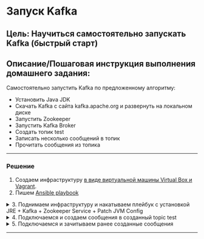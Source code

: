# Запуск Kafka

## Цель: Научиться самостоятельно запускать Kafka (быстрый старт)

## Описание/Пошаговая инструкция выполнения домашнего задания:


Самостоятельно запустить Kafka по предложенному алгоритму:

*    Установить Java JDK
*    Скачать Kafka с сайта kafka.apache.org и развернуть на локальном диске
*    Запустить Zookeeper
*    Запустить Kafka Broker
*    Создать топик test
*    Записать несколько сообщений в топик
*    Прочитать сообщения из топика


---
### Решение



1. Создаем инфраструктуру [в виде виртуальной  машины Virtual Box и Vagrant](./Vagrantfile).
2. Пишем [Ansible playbook](./provisioners/kafka_install.yml) 
<details> 
<summary>3. Поднимаем инфраструктуру и накатываем плейбук с установкой JRE + Kafka + Zookeeper Service + Patch JVM Config</summary>
<pre>
➜  hw1 git:(master) ✗ vagrant up

Bringing machine 'otus_kafka' up with 'virtualbox' provider...
==> otus_kafka: Importing base box 'ubuntu/jammy64'...
==> otus_kafka: Matching MAC address for NAT networking...
==> otus_kafka: Setting the name of the VM: hw1_otus_kafka_1684859617972_30660
==> otus_kafka: Clearing any previously set network interfaces...
==> otus_kafka: Preparing network interfaces based on configuration...
    otus_kafka: Adapter 1: nat
    otus_kafka: Adapter 2: hostonly
==> otus_kafka: Forwarding ports...
    otus_kafka: 22 (guest) => 2222 (host) (adapter 1)
==> otus_kafka: Running 'pre-boot' VM customizations...
==> otus_kafka: Booting VM...
==> otus_kafka: Waiting for machine to boot. This may take a few minutes...
    otus_kafka: SSH address: 127.0.0.1:2222
    otus_kafka: SSH username: vagrant
    otus_kafka: SSH auth method: private key
    otus_kafka: 
    otus_kafka: Vagrant insecure key detected. Vagrant will automatically replace
    otus_kafka: this with a newly generated keypair for better security.
    otus_kafka: 
    otus_kafka: Inserting generated public key within guest...
    otus_kafka: Removing insecure key from the guest if it's present...
    otus_kafka: Key inserted! Disconnecting and reconnecting using new SSH key...
==> otus_kafka: Machine booted and ready!
==> otus_kafka: Checking for guest additions in VM...
    otus_kafka: The guest additions on this VM do not match the installed version of
    otus_kafka: VirtualBox! In most cases this is fine, but in rare cases it can
    otus_kafka: prevent things such as shared folders from working properly. If you see
    otus_kafka: shared folder errors, please make sure the guest additions within the
    otus_kafka: virtual machine match the version of VirtualBox you have installed on
    otus_kafka: your host and reload your VM.
    otus_kafka: 
    otus_kafka: Guest Additions Version: 6.0.0 r127566
    otus_kafka: VirtualBox Version: 7.0
==> otus_kafka: Setting hostname...
==> otus_kafka: Configuring and enabling network interfaces...
==> otus_kafka: Rsyncing folder: /lab/otus_kafka/hw1/ => /vagrant
==> otus_kafka: Running provisioner: ansible_local...
    otus_kafka: Installing Ansible...
    otus_kafka: Running ansible-playbook...

PLAY [Otus kafka install] ******************************************************

TASK [Gathering Facts] *********************************************************
ok: [otus_kafka]

TASK [Include vars] ************************************************************
ok: [otus_kafka]

TASK [Install JRE after apt update] ********************************************
changed: [otus_kafka]

TASK [Create a group] **********************************************************
changed: [otus_kafka]

TASK [Create an user] **********************************************************
changed: [otus_kafka]

TASK [Create a Installation Directory] *****************************************
changed: [otus_kafka]

TASK [Download Kafka and Unzip] ************************************************
[WARNING]: Module remote_tmp /home/kafka/.ansible/tmp did not exist and was
created with a mode of 0700, this may cause issues when running as another
user. To avoid this, create the remote_tmp dir with the correct permissions
manually
changed: [otus_kafka]

TASK [Move all the files to parent Directory] **********************************
changed: [otus_kafka]

TASK [Update the log path] *****************************************************
changed: [otus_kafka]

TASK [Update the Java Heap Size for Kafka] *************************************
changed: [otus_kafka]

TASK [Create a Service file for ZooKeeper with Copy module] ********************
changed: [otus_kafka]

TASK [Create a Service file for Kafka with Copy module] ************************
changed: [otus_kafka]

TASK [Start Services] **********************************************************
changed: [otus_kafka] => (item=zookeeper)
changed: [otus_kafka] => (item=kafka)

TASK [Validating if zookeeper is up and listening on port 2181] ****************
ok: [otus_kafka]

TASK [Validating if Kafka is up and listening on port 9092] ********************
ok: [otus_kafka]

TASK [Create a Topic] **********************************************************
changed: [otus_kafka]

PLAY RECAP *********************************************************************
otus_kafka                 : ok=16   changed=12   unreachable=0    failed=0    skipped=0    rescued=0    ignored=0   
</pre>

</details>

<details> 
<summary>4. Подключаемся и создаем сообщения в созданный topic test</summary>

<pre>
vagrant  ssh    
</pre>

<pre>
Welcome to Ubuntu 22.04 LTS (GNU/Linux 5.15.0-41-generic x86_64)

 * Documentation:  https://help.ubuntu.com
 * Management:     https://landscape.canonical.com
 * Support:        https://ubuntu.com/advantage

  System information as of Tue May 23 16:39:38 UTC 2023

  System load:  0.0986328125      Processes:               112
  Usage of /:   6.4% of 38.70GB   Users logged in:         0
  Memory usage: 34%               IPv4 address for enp0s3: 10.0.2.15
  Swap usage:   0%                IPv4 address for enp0s8: 192.168.56.101


178 updates can be applied immediately.
103 of these updates are standard security updates.
To see these additional updates run: apt list --upgradable


vagrant@kafka-server:~$ cd /opt/kafka/bin/
vagrant@kafka-server:/opt/kafka/bin$  ./kafka-console-producer.sh --topic test --bootstrap-server localhost:9092
>Test on crete topic
>go  
>go 
>Task 1 complite  
>vagrant@kafka-server:/opt/kafka/bin$ 
</pre>

</details> 

<details> 
<summary>5. Подключаемся и зачитываем ранее созданные сообщения</summary>

<pre>
vagrant  ssh    
</pre>

<pre>
Welcome to Ubuntu 22.04 LTS (GNU/Linux 5.15.0-41-generic x86_64)

 * Documentation:  https://help.ubuntu.com
 * Management:     https://landscape.canonical.com
 * Support:        https://ubuntu.com/advantage

  System information as of Tue May 23 16:42:45 UTC 2023

  System load:  0.001953125       Processes:               112
  Usage of /:   6.4% of 38.70GB   Users logged in:         0
  Memory usage: 35%               IPv4 address for enp0s3: 10.0.2.15
  Swap usage:   0%                IPv4 address for enp0s8: 192.168.56.101


178 updates can be applied immediately.
103 of these updates are standard security updates.
To see these additional updates run: apt list --upgradable


Last login: Tue May 23 16:39:49 2023 from 10.0.2.2
vagrant@kafka-server:~$ cd /opt/kafka/bin/
vagrant@kafka-server:/opt/kafka/bin$ ./kafka-console-consumer.sh --topic test --from-beginning --bootstrap-server localhost:9092
Test on crete topic
go
go
Task 1 complite
^CProcessed a total of 4 messages
vagrant@kafka-server:/opt/kafka/bin$ 


</pre>

</details> 

---